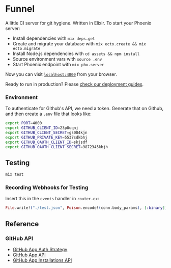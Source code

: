 # Funnel

A little CI server for git hygiene. Written in Elixir.
To start your Phoenix server:

  * Install dependencies with `mix deps.get`
  * Create and migrate your database with `mix ecto.create && mix ecto.migrate`
  * Install Node.js dependencies with `cd assets && npm install`
  * Source environment vars with `source .env`
  * Start Phoenix endpoint with `mix phx.server`

Now you can visit [`localhost:4000`](http://localhost:4000) from your browser.

Ready to run in production? Please [check our deployment guides](http://www.phoenixframework.org/docs/deployment).

### Environment

To authenticate for Github's API, we need a token. Generate that on Github, and then create a `.env` file that looks like:

```bash
export PORT=4000
export GITHUB_CLIENT_ID=23p8uqnj
export GITHUB_CLIENT_SECRET=gs084kjn
export GITHUB_PRIVATE_KEY=5537sdkbhj
export GITHUB_OAUTH_CLIENT_ID=skjsdf
export GITHUB_OAUTH_CLIENT_SECRET=9872345kbjh
```

## Testing

```bash
mix test
```

### Recording Webhooks for Testing

Insert this in the `events` handler in `router.ex`:

```elixir
File.write!("./test.json", Poison.encode!(conn.body_params), [:binary])
```

## Reference

### GitHub API

* [GitHub App Auth Strategy](https://developer.github.com/apps/building-integrations/setting-up-and-registering-github-apps/about-authentication-options-for-github-apps/#about-authentication-options-for-github-apps)
* [GitHub App API](https://developer.github.com/v3/apps/)
* [GitHub App Installations API](https://developer.github.com/v3/apps/installations/)
